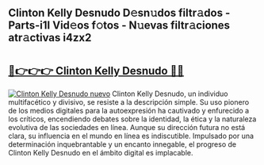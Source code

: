 ## Clinton Kelly Desnudo D𝚎sn𝚞dos filtr𝚊dos - Parts-i1I Vid𝚎os f𝚘tos - N𝚞evas filtr𝚊ciones atr𝚊ctivas i4zx2

# <h2><a href="http://mb2yxe.tromn.icu/?c=Clinton+Kelly+Desnudo">🔗👉👉👉 Clinton Kelly Desnudo 🔗🔗</a></h2>

[![Clinton Kelly Desnudo nuevo](https://i.imgur.com/pEAQMta.gif)](http://mb2yxe.tromn.icu/?c=Clinton+Kelly+Desnudo)
Clinton Kelly Desnudo, un individuo multifacético y divisivo, se resiste a la descripción simple. Su uso pionero de los medios digitales para la autoexpresión ha cautivado y enfurecido a los críticos, encendiendo debates sobre la identidad, la ética y la naturaleza evolutiva de las sociedades en línea. Aunque su dirección futura no está clara, su influencia en el mundo en línea es indiscutible. Impulsado por una determinación inquebrantable y un encanto innegable, el progreso de Clinton Kelly Desnudo en el ámbito digital es implacable.
